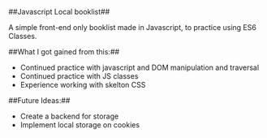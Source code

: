 ##Javascript Local booklist##

A simple front-end only booklist made in Javascript, to practice using ES6 Classes.

##What I got gained from this:##
- Continued practice with javascript and DOM manipulation and traversal
- Continued practice with JS classes
- Experience working with skelton CSS

##Future Ideas:##
- Create a backend for storage
- Implement local storage on cookies
